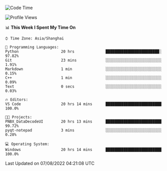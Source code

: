 <!--START_SECTION:waka-->
![Code Time](http://img.shields.io/badge/Code%20Time-192%20hrs%2011%20mins-blue)

![Profile Views](http://img.shields.io/badge/Profile%20Views-0-blue)

📊 **This Week I Spent My Time On** 

```text
⌚︎ Time Zone: Asia/Shanghai

💬 Programming Languages: 
Python                   20 hrs              ████████████████████████░   97.82% 
Git                      23 mins             ░░░░░░░░░░░░░░░░░░░░░░░░░   1.91% 
Markdown                 1 min               ░░░░░░░░░░░░░░░░░░░░░░░░░   0.15% 
C++                      1 min               ░░░░░░░░░░░░░░░░░░░░░░░░░   0.09% 
Text                     0 secs              ░░░░░░░░░░░░░░░░░░░░░░░░░   0.03%

🔥 Editors: 
VS Code                  20 hrs 14 mins      █████████████████████████   100.0%

🐱‍💻 Projects: 
PNBX_DataDecodeUI        20 hrs 13 mins      █████████████████████████   99.72% 
pyqt-notepad             3 mins              ░░░░░░░░░░░░░░░░░░░░░░░░░   0.28%

💻 Operating System: 
Windows                  20 hrs 14 mins      █████████████████████████   100.0%

```


 Last Updated on 07/08/2022 04:21:08 UTC
<!--END_SECTION:waka-->